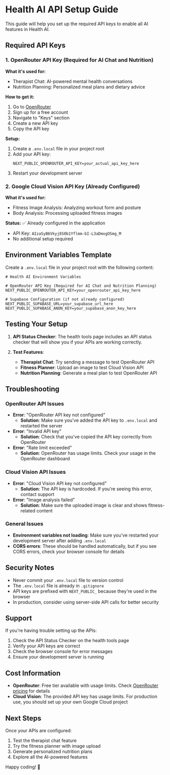 # Health AI API Setup Guide

This guide will help you set up the required API keys to enable all AI features in Health AI.

## Required API Keys

### 1. OpenRouter API Key (Required for AI Chat and Nutrition)

**What it's used for:**
- Therapist Chat: AI-powered mental health conversations
- Nutrition Planning: Personalized meal plans and dietary advice

**How to get it:**
1. Go to [OpenRouter](https://openrouter.ai/)
2. Sign up for a free account
3. Navigate to "Keys" section
4. Create a new API key
5. Copy the API key

**Setup:**
1. Create a `.env.local` file in your project root
2. Add your API key:
   ```
   NEXT_PUBLIC_OPENROUTER_API_KEY=your_actual_api_key_here
   ```
3. Restart your development server

### 2. Google Cloud Vision API Key (Already Configured)

**What it's used for:**
- Fitness Image Analysis: Analyzing workout form and posture
- Body Analysis: Processing uploaded fitness images

**Status:** ✅ Already configured in the application
- API Key: `AIzaSyB6Vkyj8S0b1Yflmm-bI-L3aDmxgOSmg_M`
- No additional setup required

## Environment Variables Template

Create a `.env.local` file in your project root with the following content:

```env
# Health AI Environment Variables

# OpenRouter API Key (Required for AI Chat and Nutrition Planning)
NEXT_PUBLIC_OPENROUTER_API_KEY=your_openrouter_api_key_here

# Supabase Configuration (if not already configured)
NEXT_PUBLIC_SUPABASE_URL=your_supabase_url_here
NEXT_PUBLIC_SUPABASE_ANON_KEY=your_supabase_anon_key_here
```

## Testing Your Setup

1. **API Status Checker**: The health tools page includes an API status checker that will show you if your APIs are working correctly.

2. **Test Features**:
   - **Therapist Chat**: Try sending a message to test OpenRouter API
   - **Fitness Planner**: Upload an image to test Cloud Vision API
   - **Nutrition Planning**: Generate a meal plan to test OpenRouter API

## Troubleshooting

### OpenRouter API Issues
- **Error**: "OpenRouter API key not configured"
  - **Solution**: Make sure you've added the API key to `.env.local` and restarted the server
- **Error**: "Invalid API key"
  - **Solution**: Check that you've copied the API key correctly from OpenRouter
- **Error**: "Rate limit exceeded"
  - **Solution**: OpenRouter has usage limits. Check your usage in the OpenRouter dashboard

### Cloud Vision API Issues
- **Error**: "Cloud Vision API key not configured"
  - **Solution**: The API key is hardcoded. If you're seeing this error, contact support
- **Error**: "Image analysis failed"
  - **Solution**: Make sure the uploaded image is clear and shows fitness-related content

### General Issues
- **Environment variables not loading**: Make sure you've restarted your development server after adding `.env.local`
- **CORS errors**: These should be handled automatically, but if you see CORS errors, check your browser console for details

## Security Notes

- Never commit your `.env.local` file to version control
- The `.env.local` file is already in `.gitignore`
- API keys are prefixed with `NEXT_PUBLIC_` because they're used in the browser
- In production, consider using server-side API calls for better security

## Support

If you're having trouble setting up the APIs:
1. Check the API Status Checker on the health tools page
2. Verify your API keys are correct
3. Check the browser console for error messages
4. Ensure your development server is running

## Cost Information

- **OpenRouter**: Free tier available with usage limits. Check [OpenRouter pricing](https://openrouter.ai/pricing) for details
- **Cloud Vision**: The provided API key has usage limits. For production use, you should set up your own Google Cloud project

## Next Steps

Once your APIs are configured:
1. Test the therapist chat feature
2. Try the fitness planner with image upload
3. Generate personalized nutrition plans
4. Explore all the AI-powered features

Happy coding! 🚀 